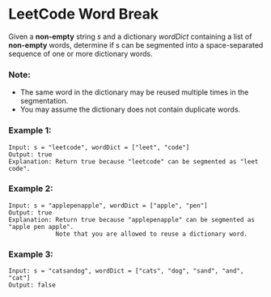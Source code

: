 # LeetCode Word Break
Given a **non-empty** string *s* and a dictionary *wordDict* containing a list of **non-empty** words, determine if s can be segmented into a space-separated sequence of one or more dictionary words.

### Note:

* The same word in the dictionary may be reused multiple times in the segmentation.
* You may assume the dictionary does not contain duplicate words.

### Example 1:
```
Input: s = "leetcode", wordDict = ["leet", "code"]
Output: true
Explanation: Return true because "leetcode" can be segmented as "leet code".
```

### Example 2:
```
Input: s = "applepenapple", wordDict = ["apple", "pen"]
Output: true
Explanation: Return true because "applepenapple" can be segmented as "apple pen apple".
             Note that you are allowed to reuse a dictionary word.
```

### Example 3:
```
Input: s = "catsandog", wordDict = ["cats", "dog", "sand", "and", "cat"]
Output: false
```